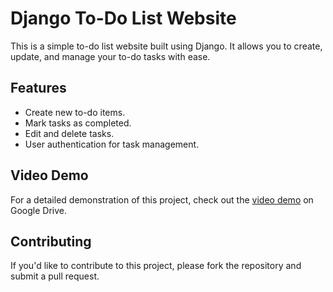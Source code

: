 # Django To-Do List Website

This is a simple to-do list website built using Django. It allows you to create, update, and manage your to-do tasks with ease.

## Features

- Create new to-do items.
- Mark tasks as completed.
- Edit and delete tasks.
- User authentication for task management.

## Video Demo

For a detailed demonstration of this project, check out the [video demo](https://drive.google.com/file/d/114GCcGxQ5wJppsCqAXd_HlFXDeBvOHpE/view?usp=sharing) on Google Drive.

## Contributing

If you'd like to contribute to this project, please fork the repository and submit a pull request.
